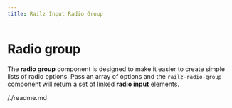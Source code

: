 ```yaml
---
title: Railz Input Radio Group
---
```


# Radio group

The **radio group** component is designed to make it easier to create simple lists of radio options. Pass an array of options and the `railz-radio-group` component will return a set of linked **radio input** elements.

/./readme.md
